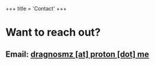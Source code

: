 +++
title = 'Contact'
+++


# Want to reach out?

## Email: [dragnosmz  [at] proton [dot] me](mailto:dragnosmz@proton.me)
